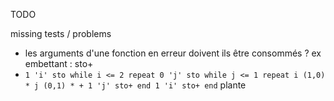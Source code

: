 TODO

missing tests / problems
- les arguments d'une fonction en erreur doivent ils être consommés ?
    ex embettant : sto+
- `1 'i' sto while i <= 2 repeat 0 'j' sto while j <= 1 repeat i (1,0) * j (0,1) * + 1 'j' sto+ end 1 'i' sto+ end` plante
